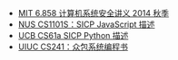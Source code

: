 +   [MIT 6.858 计算机系统安全讲义 2014 秋季](docs/mit-6858-comp-sec/README.md)
+   [NUS CS1101S：SICP JavaScript 描述](docs/sicp-js/README.md)
+   [UCB CS61a SICP Python 描述](docs/sicp-py/README.md)
+   [UIUC CS241：众包系统编程书](docs/uiuc-cs241-notes/README.md)